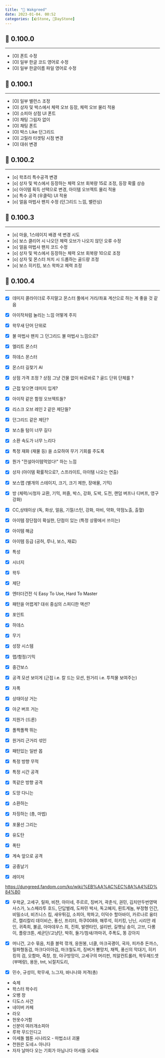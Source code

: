```yaml
---
title: "🌱 Wakgreed"
date: 2023-01-04. 00:52
categories: [🪨Stone, 🌱DayStone]
---
```


## 🗿 0.100.0

---

- [O] 폰트 수정
- [O] 일부 한글 코드 영어로 수정
- [O] 일부 한글이름 파일 영어로 수정

## 🗿 0.100.1

---

- [O] 일부 밸런스 조정
- [O] 상자 및 박스에서 체력 오브 등장, 체력 오브 물리 적용
- [O] 소피아 상점 UI 폰트
- [O] 채팅 그림자 없이
- [O] 채팅 폰트
- [O] 박스 Like 던그리드
- [O] 고릴라 타겟팅 시점 변경
- [O] 대쉬 변경

## 🗿 0.100.2

---

- [o] 왁초리 특수공격 변경
- [o] 상자 및 박스에서 등장하는 체력 오브 회복량 15로 조정, 등장 확률 상승
- [o] 아이템 획득 선택으로 변경, 아이템 오브젝트 물리 적용
- [o] 특수 공격 (우클릭) UI 적용
- [o] 얼음 마법사 팬치 수정 (던그리드 느낌, 밸런싱)

## 🗿 0.100.3

---

- [o] 마을, 1스테이지 배경 색 변경 시도
- [o] 보스 클리어 시 나오던 체력 오브가 나오지 않던 오류 수정
- [o] 얼음 마법사 팬치 코드 수정
- [o] 상자 및 박스에서 등장하는 체력 오브 회복량 10으로 조정
- [o] 상자 및 몬스터 처치 시 드롭하는 골드량 조정
- [o] 보스 히키킹, 보스 왁파고 체력 조정

## 🗿 0.100.4

---

- [x] 데미지 콜라이더로 주지말고 몬스터 풀에서 거리/좌표 계산으로 하는 게 좋을 것 같음
- [x] 아이작처럼 눌리는 느낌 어떻게 주지

- [x] 왁무새 단어 단위로
- [x] 불 마법사 팬치 그 던그리드 불 마법사 느낌으로?
- [x] 엘리트 몬스터
- [x] 하데스 몬스터
- [x] 몬스터 길찾기 AI

- [x] 상점 가격 조정 ? 상점 그냥 건물 없이 바로바로 ? 골드 단위 단체를 ?

- [x] 근접 닿으면 데미지 입게?

- [x] 아이작 같은 함정 오브젝트들?
- [x] 리스크 오브 레인 2 같은 제단들?
- [x] 던그리드 같은 제단?
- [x] 보스들 텀이 너무 길다
- [x] 소환 속도가 너무 느리다

- [x] 특정 재화 (재물 등) 을 소모하여 무기 기회를 주도록
- [x] 뭔가 "전설아이템먹었다!" 하는 느낌

- [x] 상자 (아이템 확률적으로?, 스프라이트, 아이템 나오는 연출)
- [x] 보스맵 (별개의 스테이지, 크기, 크기 제한, 장애물, 기믹)
- [x] 방 (체력/시청자 교환, 기믹, 퍼즐, 박스, 강화, 도박, 도전, 랜덤 버프나 디버프, 영구 강화)
- [x] CC,상태이상 (독, 화상, 얼음, 기절/스턴, 강화, 마비, 약화, 약점노출, 출혈)
- [x] 아이템 장단점이 확실한, 단점이 있는 (특정 상황에서 쓰이는)
- [x] 아이템 해금
- [x] 아이템 등급 (공허, 루나, 보스, 재료)
- [x] 특성
- [x] 시너지
- [x] 왁두
- [x] 제단

- [x] 엔터더건전 식 Easy To Use, Hard To Master
- [x] 패턴을 어렵게? 대쉬 중심의 스피디한 액션?

- [x] 포인트

- [x] 하데스
- [x] 무기
- [x] 성장 시스템
- [x] 맵/함정/기믹

- [x] 중간보스
- [x] 공격 모션 보이게 (근접 i.e. 칼 드는 모션, 원거리 i.e. 투척물 보여주는)
- [x] 자폭
- [x] 상태이상 거는
- [x] 아군 버프 거는
- [x] 지원가 (드론)
- [x] 폴짝폴짝 뛰는
- [x] 원거리 근거리 섞인
- [x] 패턴있는 일반 몹
- [x] 특정 방향 무적
- [x] 특정 시간 공격
- [x] 똑같은 방향 공격
- [x] 도망 다니는
- [x] 소환하는
- [x] 차징하는 (총, 마법)
- [x] 포물선 그리는
- [x] 유도탄
- [x] 폭탄
- [x] 계속 앞으로 공격
- [x] 공중날기
- [x] 레이저

<https://dungreed.fandom.com/ko/wiki/%EB%AA%AC%EC%8A%A4%ED%84%B0>

- [x] 우왁굳, 고세구, 릴파, 비챤, 아이네, 주르르, 징버거, 곽춘식, 권민, 김치만두번영택사스가, 노스페라투 호드, 단답벌레, 도파민 박사, 독고혜지, 뢴트게늄, 부정형 인간, 비밀소녀, 비즈니스 킴, 새우튀김, 소피아, 왁파고, 이덕수 할아바이, 카르나르 융터르, 캘리칼리 데이비슨, 풍신, 프리터, 하쿠0089, 해루석, 히키킹, 닌닌, 시리안 레인, 귀족희, 불곰, 아마데우스 최, 진희, 발렌타인, 설리반, 길햇님 송이, 고브, 다롱이, 플랑크톤, 세균단/고냥단, 박쥐, 둘기/참새/까마귀, 주폭도, 똥 강아지  

- [x] 머니건, 고수 묶음, 치즐 블럭 깎개, 응원봉, 너클, 마크곡괭이, 국자, 피카츄 돈까스, 릴파형동검, 마크다이아검, 마크철도끼, 징버거 뿅망치, 채찍, 풍신의 막대기, 히키킹의 검, 오함마, 죽창, 창, 야구방망이, 고세구의 머리핀, 븨알컨트롤러, 왁두헤드셋(부메랑), 용둔, tnt, 뇌절치도리,  

- [x] 민수, 규성이, 왁무새, 느그자, 바나나와 저격(총)  

- 숙제
- 왁스터 왁수리
- 오뱅 창
- 디도스 사건
- 네이버 카페
- 라오
- 헌옷수거함
- 신분이 여러개소피아
- 루왁 무드인디고
- 이세돌 웹툰 시나리오 - 마법소녀 괴물
- 천원은 도네ㅗ 아니다
- 자자 날마다 오는 기회가 아닙니다 어서들 오세요
